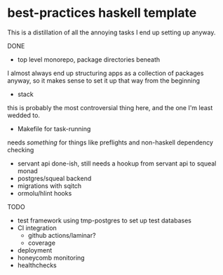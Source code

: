 # best-practices haskell template

This is a distillation of all the annoying tasks I end up setting up
anyway.

DONE

- top level monorepo, package directories beneath

I almost always end up structuring apps as a collection of packages anyway, so
it makes sense to set it up that way from the beginning

- stack

this is probably the most controversial thing here, and the one I'm least
wedded to.

- Makefile for task-running

needs _something_ for things like preflights and non-haskell dependency checking

- servant api
  done-ish, still needs a hookup from servant api to squeal monad
- postgres/squeal backend
- migrations with sqitch
- ormolu/hlint hooks

TODO

- test framework using tmp-postgres to set up test databases
- CI integration
   - github actions/laminar?
   - coverage
- deployment
- honeycomb monitoring
- healthchecks
